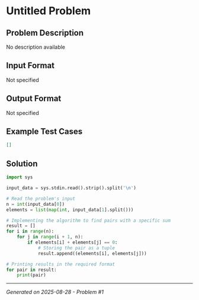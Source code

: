 # Untitled Problem

## Problem Description
No description available

## Input Format
Not specified

## Output Format
Not specified

## Example Test Cases
```json
[]
```

## Solution
```python
import sys

input_data = sys.stdin.read().strip().split('\n')

# Read the problem's input
n = int(input_data[0])
elements = list(map(int, input_data[1].split()))

# Implementing the algorithm to find pairs with a specific sum
result = []
for i in range(n):
    for j in range(i + 1, n):
        if elements[i] + elements[j] == 0:
            # Storing the pair as a tuple
            result.append((elements[i], elements[j]))

# Printing results in the required format
for pair in result:
    print(pair)
```

---
*Generated on 2025-08-28 - Problem #1*